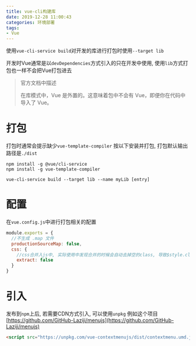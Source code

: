 ```yaml
---
title: vue-cli构建库
date: 2019-12-28 11:00:43
categories: 环境部署
tags:
- Vue
---
```


使用`vue-cli-service build`对开发的库进行打包时使用`--target lib`

开发时Vue通常是以`devDependencies`方式引入的只在开发中使用, 使用`lib`方式打包也一样不会把Vue打包进去

> 官方文档中描述
>
> 在库模式中，Vue 是外置的。这意味着包中不会有 Vue，即便你在代码中导入了 Vue。


# 打包
打包时通常会提示缺少`vue-template-compiler` 按以下安装并打包, 打包默认输出路径是`./dist`
```
npm install -g @vue/cli-service
npm install -g vue-template-compiler

vue-cli-service build --target lib --name myLib [entry]
```

# 配置
在`vue.config.js`中进行打包相关的配置
```js
module.exports = {
  //不生成 .map 文件
  productionSourceMap: false,
  css: {
    //css合并入js中, 实际使用中发现合并的时候会自动去掉空的class, 导致$style.class 取不到值
    extract: false
  }
}
```

# 引入
发布到`npm`上后, 若需要CDN方式引入, 可以使用`unpkg` 例如这个项目
[https://github.com/GitHub-Laziji/menujs](https://github.com/GitHub-Laziji/menujs)
```html
<script src="https://unpkg.com/vue-contextmenujs/dist/contextmenu.umd.js">
```